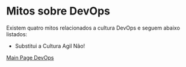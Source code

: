 # Mitos sobre DevOps
Existem quatro mitos relacionados a cultura DevOps e seguem abaixo listados:
* Substitui a Cultura Agil
Não!

[Main Page DevOps](https://github.com/OdairPanizziJunior/DevOps)
